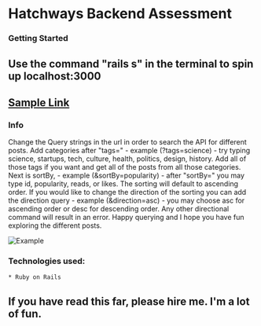 # Hatchways Backend Assessment

### Getting Started
## Use the command "rails s" in the terminal to spin up localhost:3000
## [Sample Link](http://localhost:3000/api/posts/?tags=science&sortBy=popularity&direction=asc)

### Info
Change the Query strings in the url in order to search the API for different posts.
Add categories after "tags=" - example (?tags=science) - try typing science, startups, tech, culture, health, politics, design, history. Add all of those tags if you want and get all of the posts from all those categories. Next is sortBy, - example (&sortBy=popularity) - after "sortBy=" you may type id, popularity, reads, or likes. The sorting will default to ascending order. If you would like to change the direction of the sorting you can add the direction query - example (&direction=asc) - you may choose asc for ascending order or desc for descending order. Any other directional command will result in an error. Happy querying and I hope you have fun exploring the different posts.

 ![Example](https://i.imgur.com/mREVcbM.png)

### Technologies used:
    * Ruby on Rails

## If you have read this far, please hire me. I'm a lot of fun. 

